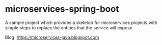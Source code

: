 # microservices-spring-boot
A sample project which provides a skeleton for microservices projects with simple steps to replace the entities that the service will expose.


Blog: https://microservices-java.blogspot.com
